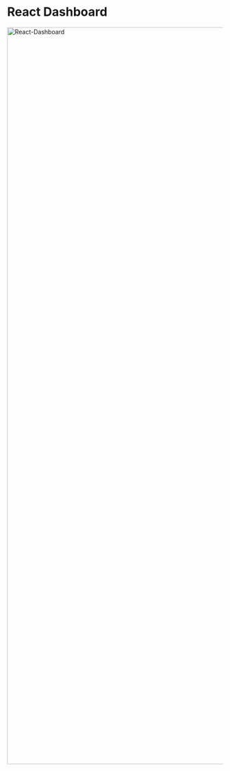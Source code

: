 # React Dashboard
<img width="1719" alt="React-Dashboard" src="https://user-images.githubusercontent.com/93449306/205064162-0fdfb8e5-7465-420d-9e11-55981d79de7a.png">

